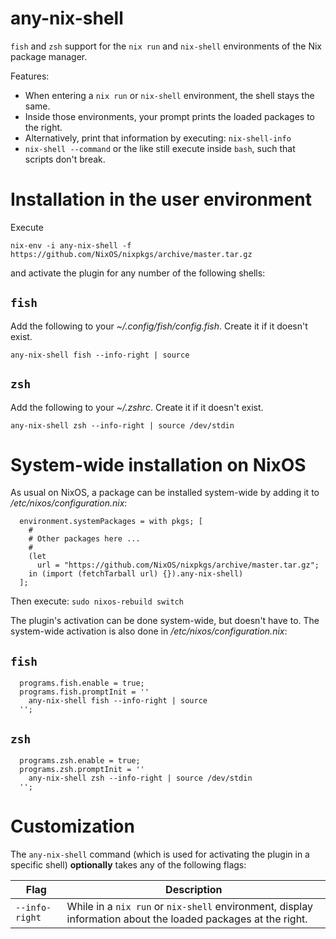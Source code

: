 # any-nix-shell
`fish` and `zsh` support for the `nix run` and `nix-shell` environments of the Nix package manager.

Features:

  * When entering a `nix run` or `nix-shell` environment, the shell stays the same.
  * Inside those environments, your prompt prints the loaded packages to the right.
  * Alternatively, print that information by executing: `nix-shell-info`
  * `nix-shell --command` or the like still execute inside `bash`, such that scripts don't break.

# Installation in the user environment

Execute

```
nix-env -i any-nix-shell -f https://github.com/NixOS/nixpkgs/archive/master.tar.gz
```

and activate the plugin for any number of the following shells:

## `fish`

Add the following to your *~/.config/fish/config.fish*. Create it if it doesn't exist.

```
any-nix-shell fish --info-right | source
```

## `zsh`

Add the following to your *~/.zshrc*. Create it if it doesn't exist.

```
any-nix-shell zsh --info-right | source /dev/stdin
```

# System-wide installation on NixOS

As usual on NixOS, a package can be installed system-wide by adding it to */etc/nixos/configuration.nix*:

```
  environment.systemPackages = with pkgs; [
    #
    # Other packages here ...
    #
    (let
      url = "https://github.com/NixOS/nixpkgs/archive/master.tar.gz";
    in (import (fetchTarball url) {}).any-nix-shell)
  ];
```

Then execute: `sudo nixos-rebuild switch`

The plugin's activation can be done system-wide, but doesn't have to. The system-wide activation is also done in */etc/nixos/configuration.nix*:

## `fish`

```
  programs.fish.enable = true;
  programs.fish.promptInit = ''
    any-nix-shell fish --info-right | source
  '';
```

## `zsh`

```
  programs.zsh.enable = true;
  programs.zsh.promptInit = ''
    any-nix-shell zsh --info-right | source /dev/stdin
  '';
```

# Customization

The `any-nix-shell` command (which is used for activating the plugin in a specific shell) **optionally** takes any of the following flags:

| Flag | Description |
| - | - |
| `--info-right` | While in a `nix run` or `nix-shell` environment, display information about the loaded packages at the right. |
